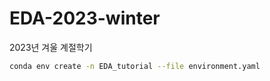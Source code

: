 # EDA-2023-winter
2023년 겨울 계절학기 

```bash
conda env create -n EDA_tutorial --file environment.yaml 
```